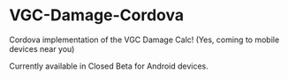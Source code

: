 # VGC-Damage-Cordova
Cordova implementation of the VGC Damage Calc! (Yes, coming to mobile devices near you)

Currently available in Closed Beta for Android devices.
